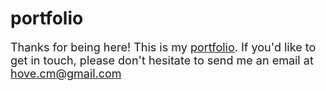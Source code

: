 # portfolio

<font size="4"> Thanks for being here! This is my [portfolio](https://carmenhove.github.io/portfolio/). If you'd like to get in touch, please don't hesitate to send me an email at hove.cm@gmail.com
